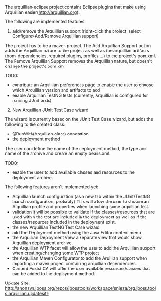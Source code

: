 The arquillian-eclipse project contains Eclipse plugins that make using Arquillian easier(http://arquillian.org).

The following are implemented features:

1) add/remove the Arquillian support (right-click the project, select Configure>Add/Remove Arquillian support)

The project has to be a maven project.
The Add Arquillian Support action adds the Arquillian nature to the project as well as the arquillian artifacts (bom, dependencies, required plugins, profiles ...) to the project's pom.xml.  
The Remove Arquillian Support removes the Arquillian nature, but doesn't change the project's pom.xml.

TODO:
- contribute an Arquillian preferences page to enable the user to choose which Arquillian version and artifacts to add
- enable Arquillian TestNG tests (currently, Arquillian is configured for running JUnit tests)

2) New Arquillian JUnit Test Case wizard

The wizard is currently based on the JUnit Test Case wizard, but adds the following to the created class:

- @RunWith(Arquillian.class) annotation
- the deployment method

The user can define the name of the deployment method, the type and name of the archive and create an empty beans.xml. 

TODO:
- enable the user to add available classes and resources to the deployment archive.

The following features aren't implemented yet:

- Arquillian launch configuration (as a new tab within the JUnit/TestNG launch configuration, probably)
This will allow the user to choose an Arquillian profile and properties when launching some arquillian test.
- validation
It will be possible to validate if the classes/resources that are used within the test are included in the deployment as well as if the classes/resources included in the deployment exist.
- the new Arquillian TestNG Test Case wizard
- add the Deployment method using the Java Editor context menu
- the Arquillian Deployment View
a separate view that would show Arquillian deployment archive.
- the Arquillian WTP facet
will allow the user to add the Arquillian support when creating/changing some WTP project
- the Arquillian Maven Configurator
to add the Aruillian support when importing a maven project containing arquillian dependencies.
- Content Assist
CA will offer the user available resources/classes that can be added to the deployment method.

Update Site: http://anonsvn.jboss.org/repos/jbosstools/workspace/snjeza/org.jboss.tools.arquillian.updatesite
